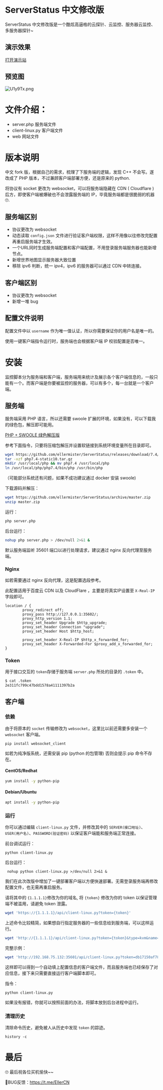 # ServerStatus 中文修改版

ServerStatus 中文修改版是一个酷炫高逼格的云探针、云监控、服务器云监控、多服务器探针~

## 演示效果

[打开演示站](https://eller.tech/tanzhen/index.html)

## 预览图

![U1y9Tx.png](https://s1.ax1x.com/2020/07/12/U1y9Tx.png)



# 文件介绍：


* server.php              服务端文件
* client-linux.py        客户端文件
* web                         网站文件  




# 版本说明

中文 fork 版，根据自己的需求，梳理了下服务端的逻辑，发现 C++ 不会写。遂改成了 PHP 版本，不过兼顾客户端部署方便，还是原来的 python.

将协议有 socket 更改为 websocket，可以将服务端隐藏在 CDN ( Cloudflare ) 后方，即使客户端被爆破也不会泄露服务端的 IP，毕竟服务端都是很脆弱的机器🙄.



## 服务端区别

- 协议更改为 websocket
- 动态读取 `config.json` 文件进行验证客户端权限，这样不用像以往修改完配置再重启服务端才生效。
- 一个URL同时生成服务端配置和客户端配置，不用登录服务端服务器也能新增节点。
- 新增世界地图显示服务器大致位置
- 移除 ipv6 判断，统一 ipv4，ipv6 的服务器可以通过 CDN 中转连接。

## 客户端区别

- 协议更改为 websocket
- 新增一堆 bug

## 配置文件说明

配置文件中以 `username` 作为唯一值认证，所以你需要保证你的用户名是唯一的。

使用一键客户端指令运行时，服务端也会根据客户端 IP 校验配置是否唯一。

# 安装

监控脚本分为服务端和客户端，服务端用来统计及展示各个客户端信息的，一般只能有一个。而客户端是你要被监控的服务器，可以有多个，每一台就是一个客户端。

## 服务端

服务端采用 PHP 语言，所以还需要 swoole 扩展的环境，如果没有，可以下载我的绿色包，解压即可能用。

[PHP + SWOOLE 绿色解压版](https://github.com/ellermister/ServerStatus/releases/download/7.4/php7.4-static7.tar.gz)

参考下面指令，只要将压缩包解压并设置软链接到系统环境变量所在目录即可。

```bash
wget https://github.com/ellermister/ServerStatus/releases/download/7.4/php7.4-static10.tar.gz
tar -xzf php7.4-static10.tar.gz
mkdir /usr/local/php && mv php7.4 /usr/local/php
ln /usr/local/php/php7.4/bin/php /usr/bin/php
```

（可能部分系统还有问题，如果不成功建议通过 docker 安装 swoole)

下载源码并解压：

```bash
wget https://github.com/ellermister/ServerStatus/archive/master.zip
unzip master.zip
```

运行：

```bash
php server.php
```

后台运行：

```bash
nohup php server.php > /dev/null 2>&1 &
```

默认服务端监听 35601 端口以进行处理请求，建议通过 nginx 反向代理至服务端。

### Nginx

如若需要通过 nginx 反向代理，这是配置选段参考。

此配置适用于百度云 CDN 以及 CloudFlare ，主要是将真实IP设置至 `X-Real-IP` 字段即可。

```config
location / {
        proxy_redirect off;
        proxy_pass http://127.0.0.1:35602/;
        proxy_http_version 1.1;
        proxy_set_header Upgrade $http_upgrade;
        proxy_set_header Connection "upgrade";
        proxy_set_header Host $http_host;

        proxy_set_header X-Real-IP $http_x_forwarded_for;
        proxy_set_header X-Forwarded-For $proxy_add_x_forwarded_for;
}
```

### Token

用于接口交互的 `token`存储于服务端 `server.php` 所处的目录的 `.token` 中。

```bash
$ cat .token
2e311fc799c47bdd1578a41111397b2a
```

## 客户端

### 依赖

由于将原本的 `socket` 传输修改为 `websocket`，这里比以前还需要多安装一个 `websocket` 客户端。

```
pip install websocket_client
```

如若为纯净版系统，还需安装 pip (python 的包管理) 否则会提示 pip 命令不存在。

#### CentOS/Redhat

```bash
yum install -y python-pip
```

#### Debian/Ubuntu

```bash
apt install -y python-pip
```

### 运行

你可以通过编辑 `client-linux.py` 文件，并修改其中的 `SERVER(接口地址)`、`USER(用户名)`、`PASSWORD(验证密码)` 以保证客户端能和服务端正常连接。

前台调试运行：

```
python client-linux.py
```

后台运行：

```
 nohup python client-linux.py >/dev/null 2>&1 &
```

我们在此次改版中增加了一键部署客户端以方便快速部署。无需登录服务端再修改配置文件，也无需再重启服务。

请将其中的 `{1.1.1.1}`修改为你的域名, 将 `{token}` 修改为你的 token 以保证管理端不被滥用，请避免 token 泄露。

```bash
wget 'https://{1.1.1.1}/api/client-linux.py?token={token}'
```

上述命令比较精简，如果想自行指定服务器的一些信息给到服务端，可以这样运行。

```bash
wget 'http://{1.1.1.1}/api/client-linux.py?token={token}&type=kvm&name=HKVPS&location=HongKong' -O 'lient-linux.py'
```

完整示例：

```bash
wget 'http://192.168.75.132:35601/api/client-linux.py?token=db17150af7885e987d8bcdb791d7a824&type=kvm&name=HKVPS&location=HongKong' -O 'client-linux.py'
```

这样即可以得到一个自动填上配置信息的客户端文件，而且服务端也已经保存了对应信息，接下来只需要直接运行客户端脚本即可。

指令：

```
python client-linux.py
```

如果没有报错，你就可以按照前面的办法，将脚本放到后台进程中运行。

### 清理历史

清除命令历史，避免被人从历史中发现 `token` 的踪迹。

```
history -c
```

# 最后

🙄 最后祝各位买机愉快~~

🐛BUG反馈：<https://t.me/EllerCN>
